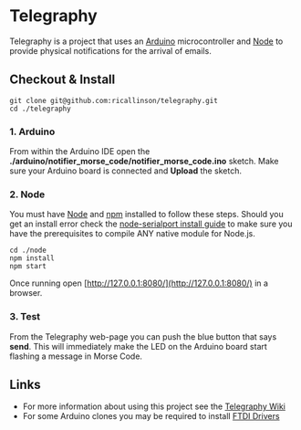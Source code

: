 # Telegraphy

Telegraphy is a project that uses an [Arduino](http://www.arduino.cc/) microcontroller and [Node](http://nodejs.org/) to provide physical notifications for the arrival of emails.

## Checkout & Install

    git clone git@github.com:ricallinson/telegraphy.git
    cd ./telegraphy

### 1. Arduino

From within the Arduino IDE open the __./arduino/notifier_morse_code/notifier_morse_code.ino__ sketch. Make sure your Arduino board is connected and __Upload__ the sketch.

### 2. Node

You must have [Node](http://nodejs.org/) and [npm](https://npmjs.org/) installed to follow these steps. Should you get an install error check the [node-serialport install guide](https://github.com/voodootikigod/node-serialport#to-install) to make sure you have the prerequisites to compile ANY native module for Node.js.

    cd ./node
    npm install
    npm start

Once running open [http://127.0.0.1:8080/](http://127.0.0.1:8080/) in a browser.

### 3. Test

From the Telegraphy web-page you can push the blue button that says __send__. This will immediately make the LED on the Arduino board start flashing a message in Morse Code.

## Links

* For more information about using this project see the [Telegraphy Wiki](https://github.com/ricallinson/telegraphy/wiki/_pages)
* For some Arduino clones you may be required to install [FTDI Drivers](http://www.ftdichip.com/Drivers/VCP.htm)
